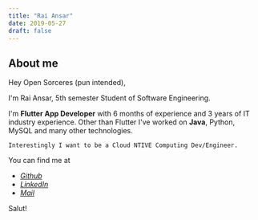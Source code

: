 ```yaml
---
title: "Rai Ansar"
date: 2019-05-27
draft: false
---
```


## About me
Hey Open Sorceres (pun intended),

I'm Rai Ansar, 5th semester Student of Software Engineering.

I'm  **Flutter App Developer** with 6 months of experience and 3 years of IT industry experience. 
Other than Flutter I've worked on **Java**, Python, MySQL and many other technologies.

    Interestingly I want to be a Cloud NTIVE Computing Dev/Engineer.

You can find me at

 - [*Github*](https://github.com/RaiAnsar)
 - [*LinkedIn*](https://linkedin.com/in/RaiAnsar)
 - [*Mail*](mailto:raiansar@hotmail.com)

Salut!
